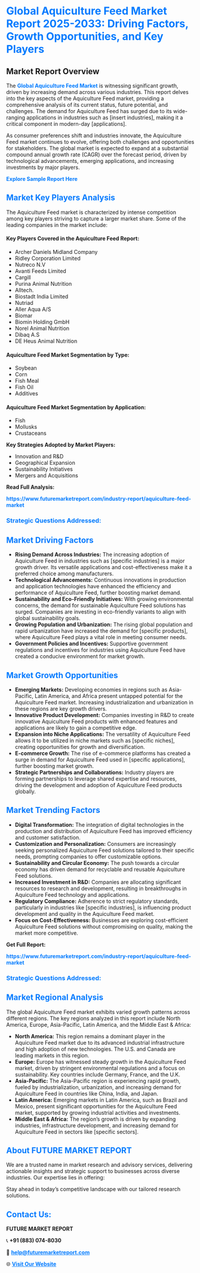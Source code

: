 <h1 style="color: #007BFF;">Global Aquiculture Feed Market Report 2025-2033: Driving Factors, Growth Opportunities, and Key Players</h1>

<section id="overview">
<h2>Market Report Overview</h2>
<p>The <a href="https://www.futuremarketreport.com/industry-report/aquiculture-feed-market" style="color: #007BFF; text-decoration: none;"><strong>Global Aquiculture Feed Market</strong></a> is witnessing significant growth, driven by increasing demand across various industries. This report delves into the key aspects of the Aquiculture Feed market, providing a comprehensive analysis of its current status, future potential, and challenges. The demand for Aquiculture Feed has surged due to its wide-ranging applications in industries such as [insert industries], making it a critical component in modern-day [applications].</p>
<p>As consumer preferences shift and industries innovate, the Aquiculture Feed market continues to evolve, offering both challenges and opportunities for stakeholders. The global market is expected to expand at a substantial compound annual growth rate (CAGR) over the forecast period, driven by technological advancements, emerging applications, and increasing investments by major players.</p>
</section>

<section id="overview">
<p><a href="https://www.futuremarketreport.com/request-sample/reportId=96571" style="color: #007BFF; text-decoration: none;"><strong>Explore Sample Report Here</strong></a></p>
</section>

<section id="key-players">
<h2 style="color: #007BFF;">Market Key Players Analysis</h2>
<p>The Aquiculture Feed market is characterized by intense competition among key players striving to capture a larger market share. Some of the leading companies in the market include:</p>
<h4>Key Players Covered in the Aquiculture Feed Report:</h4>
<ul><li>Archer Daniels Midland Company</li><li>Ridley Corporation Limited</li><li>Nutreco N.V</li><li>Avanti Feeds Limited</li><li>Cargill</li><li>Purina Animal Nutrition</li><li>Alltech.</li><li>Biostadt India Limited</li><li>Nutriad</li><li>Aller Aqua A/S</li><li>Biomar</li><li>Biomin Holding GmbH</li><li>Norel Animal Nutrition</li><li>Dibaq A.S</li><li>DE Heus Animal Nutrition</li></ul>
<h4>Aquiculture Feed Market Segmentation by Type:</h4>
<ul><li>Soybean</li><li>Corn</li><li>Fish Meal</li><li>Fish Oil</li><li>Additives</li></ul>

<h4>Aquiculture Feed Market Segmentation by Application:</h4>
<ul><li>Fish</li><li>Mollusks</li><li>Crustaceans</li></ul>
<p><strong>Key Strategies Adopted by Market Players:</strong></p>
<ul>
<li>Innovation and R&D</li>
<li>Geographical Expansion</li>
<li>Sustainability Initiatives</li>
<li>Mergers and Acquisitions</li>
</ul>
</section>

<section>
<p><strong>Read Full Analysis: </strong></p><a href="https://www.futuremarketreport.com/industry-report/aquiculture-feed-market" style="color: #007BFF; text-decoration: none;"><strong>https://www.futuremarketreport.com/industry-report/aquiculture-feed-market</strong></a>
<h3 style="color: #007BFF;">Strategic Questions Addressed:</h3>
</section>

<section id="driving-factors">
<h2 style="color: #007BFF;">Market Driving Factors</h2>
<ul>
<li><strong>Rising Demand Across Industries:</strong> The increasing adoption of Aquiculture Feed in industries such as [specific industries] is a major growth driver. Its versatile applications and cost-effectiveness make it a preferred choice among manufacturers.</li>
<li><strong>Technological Advancements:</strong> Continuous innovations in production and application technologies have enhanced the efficiency and performance of Aquiculture Feed, further boosting market demand.</li>
<li><strong>Sustainability and Eco-Friendly Initiatives:</strong> With growing environmental concerns, the demand for sustainable Aquiculture Feed solutions has surged. Companies are investing in eco-friendly variants to align with global sustainability goals.</li>
<li><strong>Growing Population and Urbanization:</strong> The rising global population and rapid urbanization have increased the demand for [specific products], where Aquiculture Feed plays a vital role in meeting consumer needs.</li>
<li><strong>Government Policies and Incentives:</strong> Supportive government regulations and incentives for industries using Aquiculture Feed have created a conducive environment for market growth.</li>
</ul>
</section>

<section id="growth-opportunities">
<h2 style="color: #007BFF;">Market Growth Opportunities</h2>
<ul>
<li><strong>Emerging Markets:</strong> Developing economies in regions such as Asia-Pacific, Latin America, and Africa present untapped potential for the Aquiculture Feed market. Increasing industrialization and urbanization in these regions are key growth drivers.</li>
<li><strong>Innovative Product Development:</strong> Companies investing in R&D to create innovative Aquiculture Feed products with enhanced features and applications are likely to gain a competitive edge.</li>
<li><strong>Expansion into Niche Applications:</strong> The versatility of Aquiculture Feed allows it to be utilized in niche markets such as [specific niches], creating opportunities for growth and diversification.</li>
<li><strong>E-commerce Growth:</strong> The rise of e-commerce platforms has created a surge in demand for Aquiculture Feed used in [specific applications], further boosting market growth.</li>
<li><strong>Strategic Partnerships and Collaborations:</strong> Industry players are forming partnerships to leverage shared expertise and resources, driving the development and adoption of Aquiculture Feed products globally.</li>
</ul>
</section>

<section id="trending-factors">
<h2 style="color: #007BFF;">Market Trending Factors</h2>
<ul>
<li><strong>Digital Transformation:</strong> The integration of digital technologies in the production and distribution of Aquiculture Feed has improved efficiency and customer satisfaction.</li>
<li><strong>Customization and Personalization:</strong> Consumers are increasingly seeking personalized Aquiculture Feed solutions tailored to their specific needs, prompting companies to offer customizable options.</li>
<li><strong>Sustainability and Circular Economy:</strong> The push towards a circular economy has driven demand for recyclable and reusable Aquiculture Feed solutions.</li>
<li><strong>Increased Investment in R&D:</strong> Companies are allocating significant resources to research and development, resulting in breakthroughs in Aquiculture Feed technology and applications.</li>
<li><strong>Regulatory Compliance:</strong> Adherence to strict regulatory standards, particularly in industries like [specific industries], is influencing product development and quality in the Aquiculture Feed market.</li>
<li><strong>Focus on Cost-Effectiveness:</strong> Businesses are exploring cost-efficient Aquiculture Feed solutions without compromising on quality, making the market more competitive.</li>
</ul>
</section>

<section>
<p><strong>Get Full Report: </strong></p><a href="https://www.futuremarketreport.com/industry-report/aquiculture-feed-market" style="color: #007BFF; text-decoration: none;"><strong>https://www.futuremarketreport.com/industry-report/aquiculture-feed-market</strong></a>
<h3 style="color: #007BFF;">Strategic Questions Addressed:</h3>
</section>


<section id="regional-analysis">
<h2 style="color: #007BFF;">Market Regional Analysis</h2>
<p>The global Aquiculture Feed market exhibits varied growth patterns across different regions. The key regions analyzed in this report include North America, Europe, Asia-Pacific, Latin America, and the Middle East & Africa:</p>
<ul>
<li><strong>North America:</strong> This region remains a dominant player in the Aquiculture Feed market due to its advanced industrial infrastructure and high adoption of new technologies. The U.S. and Canada are leading markets in this region.</li>
<li><strong>Europe:</strong> Europe has witnessed steady growth in the Aquiculture Feed market, driven by stringent environmental regulations and a focus on sustainability. Key countries include Germany, France, and the U.K.</li>
<li><strong>Asia-Pacific:</strong> The Asia-Pacific region is experiencing rapid growth, fueled by industrialization, urbanization, and increasing demand for Aquiculture Feed in countries like China, India, and Japan.</li>
<li><strong>Latin America:</strong> Emerging markets in Latin America, such as Brazil and Mexico, present significant opportunities for the Aquiculture Feed market, supported by growing industrial activities and investments.</li>
<li><strong>Middle East & Africa:</strong> The region’s growth is driven by expanding industries, infrastructure development, and increasing demand for Aquiculture Feed in sectors like [specific sectors].</li>
</ul>
</section>

<footer>
<h2 style="color: #007BFF;">About FUTURE MARKET REPORT</h2>
<p>We are a trusted name in market research and advisory services, delivering actionable insights and strategic support to businesses across diverse industries. Our expertise lies in offering:</p>

<p>Stay ahead in today’s competitive landscape with our tailored research solutions.</p>

<h2 style="color: #007BFF;">Contact Us:</h2>
<p><strong>FUTURE MARKET REPORT</strong></p>
<p>📞 <strong>+91 (883) 074-8030</strong></p>
<p>📧 <strong><a href="mailto:help@futuremarketreport.com" style="color: #007BFF;">help@futuremarketreport.com</a></strong></p>
<p>🌐 <strong><a href="https://www.futuremarketreport.com/" style="color: #007BFF;">Visit Our Website</a></strong></p>
</footer>